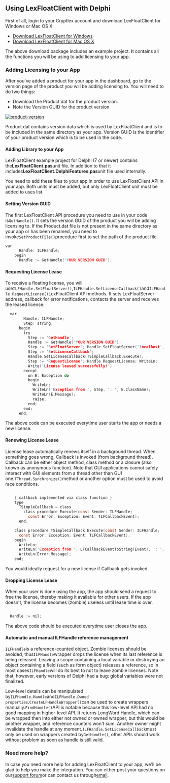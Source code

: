 ## Using LexFloatClient with Delphi

First of all, login to your Cryptlex account and download LexFloatClient for Windows or Mac OS X:

* [Download LexFloatClient for Windows](https://cryptlex.com/app/api)
* [Download LexFloatClient for Mac OS X](https://cryptlex.com/app/api)

The above download package includes an example project. It contains all the functions you will be using to add licensing to your app.

### Adding Licensing to your App

After you've added a product for your app in the dashboard, go to the version page of the product you will be adding licensing to. You will need to do two things:

* Download the Product.dat for the product version.
* Note the Version GUID for the product version.

[![](https://cryptlex.com/public/img/docs/version.png "product-version")](https://cryptlex.com/public/img/docs/version.png)

Product.dat contains version data which is used by LexFloatClient and is to be included in the same directory as your app. Version GUID is the identifier of your product version which is to be used in the code.

#### Adding Library to your App

LexFloatClient example project for Delphi \(7 or newer\) contains the**LexFloatClient.pas**unit file. In addition to that it includes**LexFloatClient.DelphiFeatures.pas**unit file used internally.

You need to add these files to your app in order to use LexFloatClient API in your app. Both units must be added, but only LexFloatClient unit must be added to uses list.

#### Setting Version GUID

The first LexFloatClient API procedure you need to use in your code is`GetHandle()`. It sets the version GUID of the product you will be adding licensing to. If the Product.dat file is not present in the same directory as your app or has been renamed, you need to invoke`SetProductFile()`procedure first to set the path of the product file.

```c
var
      Handle: ILFHandle;
    begin
      Handle := GetHandle('YOUR VERSION GUID');
```



#### Requesting License Lease

To receive a floating license, you will use`ILFHandle.SetFloatServer()`,`ILFHandle.SetLicenseCallback()`and`ILFHandle.RequestLicense()`LexFloatClient API methods. It sets LexFloatServer address, callback for error notifications, contacts the server and receives the leased license.

```c
  var
        Handle: ILFHandle;
        Step: string;
      begin
        try
          Step := 'GetHandle';
          Handle := GetHandle('YOUR VERSION GUID');
          Step := 'SetFloatServer'; Handle.SetFloatServer('localhost', 8090);
          Step := 'SetLicenseCallback';
          Handle.SetLicenseCallback(TSimpleCallback.Execute);
          Step := 'RequestLicense'; Handle.RequestLicense; WriteLn;
          Write('License leased successfully!')
        except
          on E: Exception do
          begin
            WriteLn;
            WriteLn('Exception from ', Step, ': ', E.ClassName);
            WriteLn(E.Message);
            raise;
          end;
        end;
      end;
```

The above code can be executed everytime user starts the app or needs a new license.

#### Renewing License Lease

License lease automatically renews itself in a background thread. When something goes wrong, Callback is invoked \(from background thread\). Callback can be either object method, class method or a closure \(also known as anonymous function\). Note that GUI applications cannot safely interact with GUI elements from a thread other than GUI one.`TThread.Synchronize()`method or another option must be used to avoid race conditions.

```c

    { callback implemented via class function }
    type
      TSimpleCallback = class
        class procedure Execute(const Sender: ILFHandle;
          const Error: Exception; Event: TLFCallbackEvent);
      end;

    class procedure TSimpleCallback.Execute(const Sender: ILFHandle;
      const Error: Exception; Event: TLFCallbackEvent);
    begin
      WriteLn;
      WriteLn('Exception from ', LFCallbackEventToString(Event), ': ', Error.ClassName);
      WriteLn(Error.Message);
    end;
```

You would ideally request for a new license if Callback gets invoked.

#### Dropping License Lease

When your user is done using the app, the app should send a request to free the license, thereby making it available for other users. If the app doesn't, the license becomes \(zombie\) useless until lease time is over.

```c

  Handle := nil;
```

The above code should be executed everytime user closes the app.

#### Automatic and manual ILFHandle reference management

`ILFHandle`is a reference-counted object. Zombie licenses should be avoided, thus`ILFHandle`wrapper drops the license when its last reference is being released. Leaving a scope containing a local variable or destroying an object containing a field \(such as form object\) releases a reference, so in most cases`ILFHandle`will do its best to not to leave zombie licenses. Note that, however, early versions of Delphi had a bug: global variables were not finalized.

Low-level details can be manipulated by`ILFHandle.Handle`and`ILFHandle.Owned properties`.`CreateLFHandleWrapper()`can be used to create wrappers manually.`FindHandle()`API is notable because this low-level API had no good mapping in higher-level API. It returns LongWord Handle, which can be wrapped then into either not owned or owned wrapper, but this would be another wrapper, and reference counters won't sum. Another owner might invalidate the handle at any moment.`ILFHandle.SetLicenseCallback`must only be used on wrappers created by`GetHandle()`, other APIs should work without problem as soon as handle is still valid.

### Need more help?

In case you need more help for adding LexFloatClient to your app, we'll be glad to help you make the integration. You can either post your questions on our[support forum](https://cryptlex.com/forums)or can contact us through[email](mailto:support@cryptlex.com?Subject=Using%20LexFloatClient).

